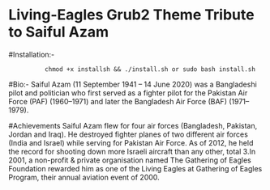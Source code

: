 # Living-Eagles Grub2 Theme Tribute to Saiful Azam
#Installation:-
              
              chmod +x installsh && ./install.sh or sudo bash install.sh
#Bio:-
Saiful Azam (11 September 1941 – 14 June 2020) was a Bangladeshi pilot and politician who first served as a fighter pilot for the Pakistan Air Force (PAF) (1960–1971) and later the Bangladesh Air Force (BAF) (1971–1979).

#Achievements
Saiful Azam flew for four air forces (Bangladesh, Pakistan, Jordan and Iraq). He destroyed fighter planes of two different air forces (India and Israel) while serving for Pakistan Air Force. As of 2012, he held the record for shooting down more Israeli aircraft than any other, total 3.In 2001, a non-profit & private organisation named The Gathering of Eagles Foundation rewarded him as one of the Living Eagles at Gathering of Eagles Program, their annual aviation event of 2000.
